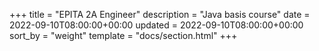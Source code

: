 +++
title = "EPITA 2A Engineer"
description = "Java basis course"
date = 2022-09-10T08:00:00+00:00
updated = 2022-09-10T08:00:00+00:00
sort_by = "weight"
template = "docs/section.html"
+++
